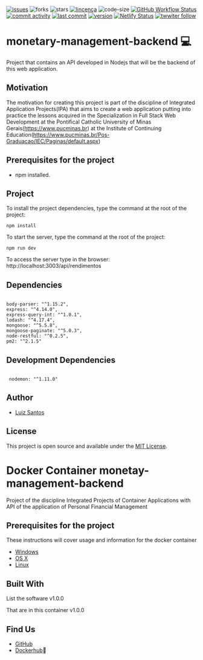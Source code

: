 [![issues](https://img.shields.io/github/issues/luizcsbh/monetary-management-backend)](https://github.com/luizcsbh/monetary-management-backend/issues)
![forks](https://img.shields.io/github/forks/luizcsbh/monetary-management-backend)
![stars](https://img.shields.io/github/stars/luizcsbh/monetary-management-backend)
[![lincença](https://img.shields.io/github/license/luizcsbh/monetary-management-backend)](https://github.com/luizcsbh/monetary-management-backend/blob/master/LICENSE)
![code-size](https://img.shields.io/github/languages/code-size/luizcsbh/monetary-management-backend)
[![GitHub Workflow Status](https://img.shields.io/github/workflow/status/luizcsbh/monetary-management-backend/Node.js%20CI
)](https://github.com/luizcsbh/monetary-management-backend/actions)
[![commit activity](https://img.shields.io/github/commit-activity/m/luizcsbh/monetary-management-backend)](https://github.com/luizcsbh/monetary-management-backend/commits)
[![last commit](https://img.shields.io/github/last-commit/luizcsbh/monetary-management-backend)](https://github.com/luizcsbh/monetary-management-backend/commits)
[![version](https://img.shields.io/github/package-json/v/luizcsbh/monetary-management-backend)](https://github.com/luizcsbh/monetary-management-backend/blob/master/package.json)
[![Netlify Status](https://api.netlify.com/api/v1/badges/f87c86e2-6b64-454b-b8c6-1b9a05e40c38/deploy-status)](https://app.netlify.com/sites/monetary-management-backend/deploys)
[![twwiter follow](https://img.shields.io/twitter/follow/luizcs?style=social)](https://twitter.com/luizcs)



# monetary-management-backend :computer: 

Project that contains an API developed in Nodejs that will be the backend of this web application.


## Motivation


The motivation for creating this project is part of the discipline of Integrated Application Projects(IPA) that aims to create a web application putting into practice the lessons acquired in the Specialization in Full Stack Web Development at the Pontifical Catholic University of Minas Gerais(https://www.pucminas.br) at the Institute of Continuing Education(https://www.pucminas.br/Pos-Graduacao/IEC/Paginas/default.aspx)



## Prerequisites for the project

- npm installed.

## Project

To install the project dependencies, type the command at the root of the project:
```node
npm install
```

To start the server, type the command at the root of the project:
```node
npm run dev
```

To access the server type in the browser: http://localhost:3003/api/rendimentos

## Dependencies

```node

body-parser: "^1.15.2",
express: "^4.14.0",
express-query-int: "^1.0.1",
lodash: "^4.17.4",
mongoose: "^5.5.8",
mongoose-paginate: "^5.0.3",
node-restful: "^0.2.5",
pm2: "^2.1.5"

```

## Development Dependencies 

```node

 nodemon: "^1.11.0"

```

## Author

- [Luiz Santos](https://about.me/luizcsbh)

## License

This project is open source and available under the [MIT License](LICENSE).



# Docker Container monetay-management-backend

Project of the discipline Integrated Projects of Container Applications with API of the application of Personal Financial Management

## Prerequisites for the project

These instructions will cover usage and information for the docker container

* [Windows](https://docs.docker.com/windows/started)
* [OS X](https://docs.docker.com/mac/started/)
* [Linux](https://docs.docker.com/linux/started/)

## Built With

List the software v1.0.0

That are in this container v1.0.0

## Find Us

* [GitHub](https://github.com/luizcsbh/monetary-management-backend)
* [Dockerhub](https://hub.docker.com/repository/docker/luizcsbh/monetary-management-backend):whale:
